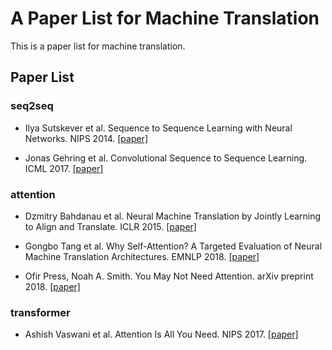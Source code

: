# A Paper List for Machine Translation

This is a paper list for machine translation.

## Paper List

### seq2seq

- Ilya Sutskever et al. Sequence to Sequence Learning with Neural Networks. NIPS 2014. [[paper]][1]

- Jonas Gehring et al. Convolutional Sequence to Sequence Learning. ICML 2017. [[paper]][3]

### attention

- Dzmitry Bahdanau et al. Neural Machine Translation by Jointly Learning to Align and Translate. ICLR 2015. [[paper]][2]

- Gongbo Tang et al. Why Self-Attention? A Targeted Evaluation of Neural Machine Translation Architectures. EMNLP 2018. [[paper]][5]

- Ofir Press, Noah A. Smith. You May Not Need Attention. arXiv preprint 2018. [[paper]][6]

### transformer

- Ashish Vaswani et al. Attention Is All You Need. NIPS 2017. [[paper]][4]


[1]:https://arxiv.org/abs/1409.3215
[2]:https://arxiv.org/abs/1409.0473v7
[3]:https://arxiv.org/abs/1705.03122
[4]:https://arxiv.org/abs/1706.03762
[5]:https://arxiv.org/abs/1808.08946v1
[6]:https://arxiv.org/abs/1810.13409